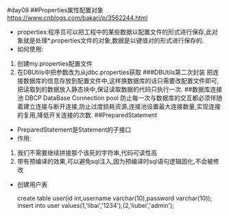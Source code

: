 #day08
##Properties属性配置对象
<https://www.cnblogs.com/bakari/p/3562244.html>  
- properties:程序员可以把工程中的某些数据以配置文件的形式进行保存,此对象就是处理*.properties文件的对象,数据是以键值对的形式进行保存的.
- 如何使用:
 1. 创建my.properties配置文件
 2. 在DBUtils中把参数改为从jdbc.properties获取
###DBUtils第二次封装
	把连接数据库的信息存放到配置文件中,这样换数据库的话只需要改配置文件即可,把读取到的数据放入静态块中,保证读取数据的代码只执行一次.
##数据库连接池 DBCP
	DataBase Connection pool
防止每一次与数据库的交互都必须伴随着建立连接与断开连接,防止过度损耗资源,连接池设置最大连接数量,实现连接的复用,降低开关连接的次数.
##PreparedStatement
- PreparedStatement是Statement的子接口
- 作用:
1. 我们不需要继续拼接那个该死的字符串,代码可读性高
2. 带有预编译的效果,可以避免sql注入,因为预编译时sql语句逻辑固化,不会被修改

- 创建用户表

	create table user(id int,username varchar(10),password varchar(10));
	insert into user values(1,'libai','1234'),(2,'liubei','admin');






























